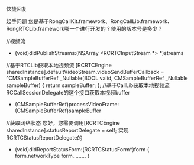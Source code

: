 
快捷回复

起手问题
您是基于RongCallKit.framework、RongCallLib.framework、RongRTCLib.framework哪一个进行开发的？使用的版本号是多少？



//视频流
- (void)didPublishStreams:(NSArray <RCRTCInputStream *> *)streams


//基于RTCLib获取本地视频流
[RCRTCEngine sharedInstance].defaultVideoStream.videoSendBufferCallback = ^CMSampleBufferRef _Nullable(BOOL valid, CMSampleBufferRef  _Nullable sampleBuffer) {
    return sampleBuffer;
};
//基于CallLib获取本地视频流
RCCallSessionDelegate的这个接口获取本视频buffer
- (CMSampleBufferRef)processVideoFrame:(CMSampleBufferRef)sampleBuffer

//获取网络状态
您好，您需要调用[RCRTCEngine sharedInstance].statusReportDelegate = self;
实现RCRTCStatusReportDelegate的
  - (void)didReportStatusForm:(RCRTCStatusForm*)form {
           form.networkType
          form.........
}


